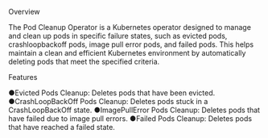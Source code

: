 Overview

The Pod Cleanup Operator is a Kubernetes operator designed to manage and clean up 
pods in specific failure states, such as evicted pods, crashloopbackoff pods, image pull 
error pods, and failed pods. This helps maintain a clean and efficient Kubernetes 
environment by automatically deleting pods that meet the specified criteria.



Features

●Evicted Pods Cleanup: Deletes pods that have been evicted.
●CrashLoopBackOff Pods Cleanup: Deletes pods stuck in a CrashLoopBackOff 
state.
●ImagePullError Pods Cleanup: Deletes pods that have failed due to image pull 
errors.
●Failed Pods Cleanup: Deletes pods that have reached a failed state.
